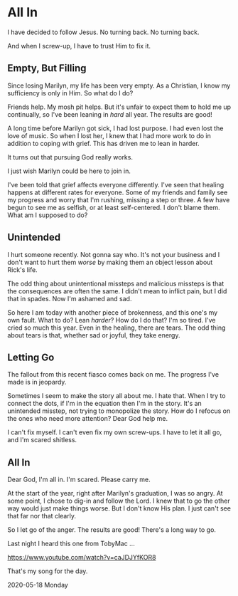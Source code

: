 # All In

I have decided to follow Jesus.
No turning back. No turning back.

And when I screw-up, I have to trust Him to fix it.

## Empty, But Filling

Since losing Marilyn, my life has been very empty.
As a Christian, I know my sufficiency is only in Him.
So what do I do?

Friends help. My mosh pit helps.
But it's unfair to expect them to hold me up continually,
so I've been leaning in *hard* all year. The results are good!

A long time before Marilyn got sick, I had lost purpose. I had even lost
the love of music. So when I lost her, I knew that I had more work to do
in addition to coping with grief. This has driven me to lean in harder.

It turns out that pursuing God really works.

I just wish Marilyn could be here to join in.

I've been told that grief affects everyone differently.
I've seen that healing happens at different rates for everyone.
Some of my friends and family see my progress and worry that I'm rushing,
missing a step or three. A few have begun to see me as selfish, or at least
self-centered. I don't blame them. What am I supposed to do?

## Unintended

I hurt someone recently. Not gonna say who.
It's not your business and I don't want to hurt them *worse*
by making them an object lesson about Rick's life.

The odd thing about unintentional missteps and malicious missteps
is that the consequences are often the same. I didn't mean to
inflict pain, but I did that in spades. Now I'm ashamed and sad.

So here I am today with another piece of brokenness, and this one's
my own fault. What to do? Lean *harder*? How do I do that? I'm so tired.
I've cried so much this year. Even in the healing, there are tears.
The odd thing about tears is that, whether sad or joyful, they take energy.

## Letting Go

The fallout from this recent fiasco comes back on me.
The progress I've made is in jeopardy.

Sometimes I seem to make the story all about me. I hate that.
When I try to connect the dots, if I'm in the equation then I'm in the
story. It's an unintended misstep, not trying to monopolize the story.
How do I refocus on the ones who need more attention? Dear God help me.

I can't fix myself.
I can't even fix my own screw-ups.
I have to let it all go, and I'm scared shitless.

## All In

Dear God, I'm all in. I'm scared. Please carry me.

At the start of the year, right after Marilyn's graduation,
I was so angry. At some point, I chose to dig-in and follow the Lord.
I knew that to go the other way would just make things worse.
But I don't know His plan. I just can't see that far nor that clearly.

So I let go of the anger. The results are good! There's a long way to go.

Last night I heard this one from TobyMac ... 

https://www.youtube.com/watch?v=caJDJYfKOR8

That's my song for the day.

2020-05-18 Monday


